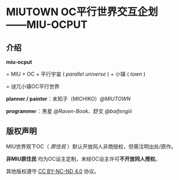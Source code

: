 # MIUTOWN OC平行世界交互企划<br/>——MIU-OCPUT


## 介绍

**miu-ocput**

= MIU + OC + 平行宇宙  ( *parallel universe* ) + 小镇  ( *town* )  

= 谜兀小镇OC平行世界  
  
**planner / painter**：未知子（MICHIKO）*@MIUTOWN*  

**programme**r：黑星  *@Raven-Book*、舒文  *@baifengiii*  
  
## 版权声明
MIU世界观下OC（ *原住民* ）默认开放同人非商授权，但需注明出处/原作。

**非MIU原住民**  均为OC设主定制，未经OC设主许可**不开放同人授权**。

其他版权遵守 [CC BY-NC-ND 4.0](https://github.com/MIU-STUDIO/OCPUT/blob/main/LICENSE) 协议。


    
